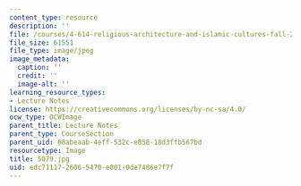 ```yaml
---
content_type: resource
description: ''
file: /courses/4-614-religious-architecture-and-islamic-cultures-fall-2002/edc7111726065470e0010de7486e7f7f_5079.jpg
file_size: 61551
file_type: image/jpeg
image_metadata:
  caption: ''
  credit: ''
  image-alt: ''
learning_resource_types:
- Lecture Notes
license: https://creativecommons.org/licenses/by-nc-sa/4.0/
ocw_type: OCWImage
parent_title: Lecture Notes
parent_type: CourseSection
parent_uid: 68abeaab-4eff-532c-e858-18d3ffb567bd
resourcetype: Image
title: 5079.jpg
uid: edc71117-2606-5470-e001-0de7486e7f7f
---
```

